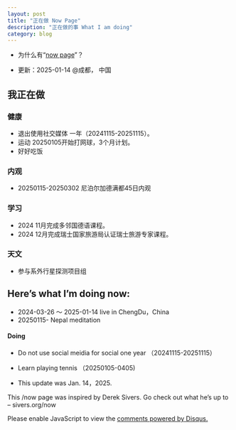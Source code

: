 ```yaml
---
layout: post
title: "正在做 Now Page"
description: "正在做的事 What I am doing"
category: blog
---
```



- 为什么有“[now page](http://nownownow.com/about)”？


- 更新：2025-01-14 @成都， 中国


## 我正在做

### 健康

- 退出使用社交媒体 一年（20241115-20251115）。
- 运动 20250105开始打网球，3个月计划。
- 好好吃饭

### 内观

- 20250115-20250302 尼泊尔加德满都45日内观

### 学习
- 2024 11月完成多邻国德语课程。
- 2024 12月完成瑞士国家旅游局认证瑞士旅游专家课程。

### 天文
- 参与系外行星探测项目组
  











## Here’s what I’m doing now:


- 2024-03-26 ～ 2025-01-14    live in ChengDu，China
- 20250115- Nepal meditation
 
#### Doing


- Do not use social meidia for social one year （20241115-20251115）
- Learn playing tennis （20250105-0405)




  
- This update was Jan. 14，2025.

This /now page was inspired by Derek Sivers. Go check out what he’s up to – sivers.org/now 


<div id="disqus_thread"></div>
<script>

/**
*  RECOMMENDED CONFIGURATION VARIABLES: EDIT AND UNCOMMENT THE SECTION BELOW TO INSERT DYNAMIC VALUES FROM YOUR PLATFORM OR CMS.
*  LEARN WHY DEFINING THESE VARIABLES IS IMPORTANT: https://disqus.com/admin/universalcode/#configuration-variables*/
/*
var disqus_config = function () {
this.page.url = https://violettianjie.github.io;  // Replace PAGE_URL with your page's canonical URL variable
this.page.identifier = https://violettianjie.github.io; // Replace PAGE_IDENTIFIER with your page's unique identifier variable
};
*/
(function() { // DON'T EDIT BELOW THIS LINE
var d = document, s = d.createElement('script');
s.src = 'https://https-violettianjie-github-io-1.disqus.com/embed.js';
s.setAttribute('data-timestamp', +new Date());
(d.head || d.body).appendChild(s);
})();
</script>
<noscript>Please enable JavaScript to view the <a href="https://disqus.com/?ref_noscript">comments powered by Disqus.</a></noscript>


